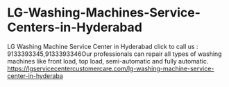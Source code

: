 # LG-Washing-Machines-Service-Centers-in-Hyderabad
LG Washing Machine Service Center in Hyderabad click to call us : 9133393345,9133393346Our professionals can repair all types of washing machines like front load, top load, semi-automatic and fully automatic. https://lgservicecentercustomercare.com/lg-washing-machine-service-center-in-hyderaba
